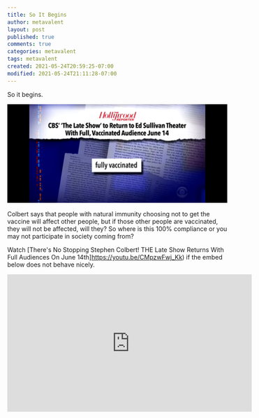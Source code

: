 ```yaml
---
title: So It Begins
author: metavalent
layout: post
published: true
comments: true
categories: metavalent
tags: metavalent
created: 2021-05-24T20:59:25-07:00
modified: 2021-05-24T21:11:28-07:00
---
```


So it begins.

![Image](/assets/images/image_picker2319082579329700371.jpg)

Colbert says that people with natural immunity choosing not to get the vaccine will affect other people, but if those other people are vaccinated, they will not be affected, will they? So where is this 100% compliance or you may not participate in society coming from?

Watch [There's No Stopping Stephen Colbert! THE Late Show Returns With Full Audiences On June 14th]https://youtu.be/CMpzwFwj_Kk) if the embed below does not behave nicely. 

<div class="embed-container"><iframe width="560" height="315" src="https://www.youtube.com/embed/CMpzwFwj_Kk" title="YouTube video player" frameborder="0" allow="accelerometer; autoplay; clipboard-write; encrypted-media; gyroscope; picture-in-picture" allowfullscreen></iframe></div>
